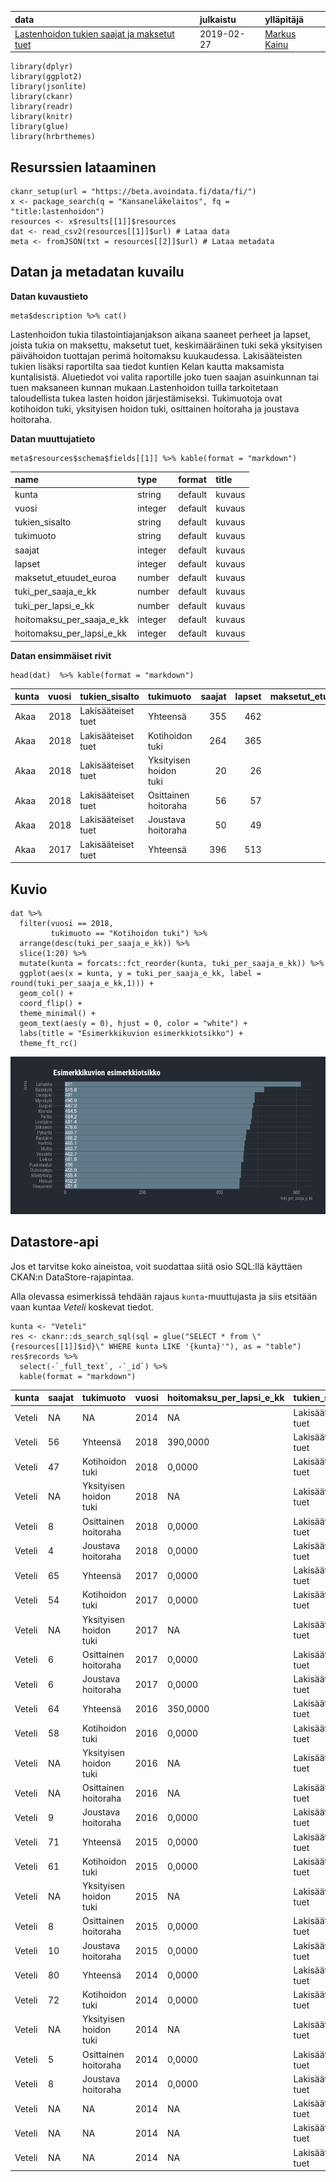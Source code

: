 <table>
<thead>
<tr class="header">
<th style="text-align: left;">data</th>
<th style="text-align: left;">julkaistu</th>
<th style="text-align: left;">ylläpitäjä</th>
</tr>
</thead>
<tbody>
<tr class="odd">
<td style="text-align: left;"><a href='https://beta.avoindata.fi/data/fi/dataset/lastenhoidon-tukien-saajat-ja-maksetut-tuet'>Lastenhoidon tukien saajat ja maksetut tuet</a></td>
<td style="text-align: left;">2019-02-27</td>
<td style="text-align: left;"><a href='mailto:markus.kainu@kela.fi'>Markus Kainu</a></td>
</tr>
</tbody>
</table>

    library(dplyr)
    library(ggplot2)
    library(jsonlite)
    library(ckanr)
    library(readr)
    library(knitr)
    library(glue)
    library(hrbrthemes)

Resurssien lataaminen
---------------------

    ckanr_setup(url = "https://beta.avoindata.fi/data/fi/")
    x <- package_search(q = "Kansaneläkelaitos", fq = "title:lastenhoidon")
    resources <- x$results[[1]]$resources
    dat <- read_csv2(resources[[1]]$url) # Lataa data
    meta <- fromJSON(txt = resources[[2]]$url) # Lataa metadata

Datan ja metadatan kuvailu
--------------------------

**Datan kuvaustieto**

    meta$description %>% cat()

Lastenhoidon tukia tilastointiajanjakson aikana saaneet perheet ja
lapset, joista tukia on maksettu, maksetut tuet, keskimääräinen tuki
sekä yksityisen päivähoidon tuottajan perimä hoitomaksu kuukaudessa.
Lakisääteisten tukien lisäksi raportilta saa tiedot kuntien Kelan kautta
maksamista kuntalisistä. Aluetiedot voi valita raportille joko tuen
saajan asuinkunnan tai tuen maksaneen kunnan mukaan.Lastenhoidon tuilla
tarkoitetaan taloudellista tukea lasten hoidon järjestämiseksi.
Tukimuotoja ovat kotihoidon tuki, yksityisen hoidon tuki, osittainen
hoitoraha ja joustava hoitoraha.

**Datan muuttujatieto**

    meta$resources$schema$fields[[1]] %>% kable(format = "markdown")

<table>
<thead>
<tr class="header">
<th style="text-align: left;">name</th>
<th style="text-align: left;">type</th>
<th style="text-align: left;">format</th>
<th style="text-align: left;">title</th>
</tr>
</thead>
<tbody>
<tr class="odd">
<td style="text-align: left;">kunta</td>
<td style="text-align: left;">string</td>
<td style="text-align: left;">default</td>
<td style="text-align: left;">kuvaus</td>
</tr>
<tr class="even">
<td style="text-align: left;">vuosi</td>
<td style="text-align: left;">integer</td>
<td style="text-align: left;">default</td>
<td style="text-align: left;">kuvaus</td>
</tr>
<tr class="odd">
<td style="text-align: left;">tukien_sisalto</td>
<td style="text-align: left;">string</td>
<td style="text-align: left;">default</td>
<td style="text-align: left;">kuvaus</td>
</tr>
<tr class="even">
<td style="text-align: left;">tukimuoto</td>
<td style="text-align: left;">string</td>
<td style="text-align: left;">default</td>
<td style="text-align: left;">kuvaus</td>
</tr>
<tr class="odd">
<td style="text-align: left;">saajat</td>
<td style="text-align: left;">integer</td>
<td style="text-align: left;">default</td>
<td style="text-align: left;">kuvaus</td>
</tr>
<tr class="even">
<td style="text-align: left;">lapset</td>
<td style="text-align: left;">integer</td>
<td style="text-align: left;">default</td>
<td style="text-align: left;">kuvaus</td>
</tr>
<tr class="odd">
<td style="text-align: left;">maksetut_etuudet_euroa</td>
<td style="text-align: left;">number</td>
<td style="text-align: left;">default</td>
<td style="text-align: left;">kuvaus</td>
</tr>
<tr class="even">
<td style="text-align: left;">tuki_per_saaja_e_kk</td>
<td style="text-align: left;">number</td>
<td style="text-align: left;">default</td>
<td style="text-align: left;">kuvaus</td>
</tr>
<tr class="odd">
<td style="text-align: left;">tuki_per_lapsi_e_kk</td>
<td style="text-align: left;">number</td>
<td style="text-align: left;">default</td>
<td style="text-align: left;">kuvaus</td>
</tr>
<tr class="even">
<td style="text-align: left;">hoitomaksu_per_saaja_e_kk</td>
<td style="text-align: left;">integer</td>
<td style="text-align: left;">default</td>
<td style="text-align: left;">kuvaus</td>
</tr>
<tr class="odd">
<td style="text-align: left;">hoitomaksu_per_lapsi_e_kk</td>
<td style="text-align: left;">integer</td>
<td style="text-align: left;">default</td>
<td style="text-align: left;">kuvaus</td>
</tr>
</tbody>
</table>

**Datan ensimmäiset rivit**

    head(dat)  %>% kable(format = "markdown")

<table>
<colgroup>
<col style="width: 3%" />
<col style="width: 3%" />
<col style="width: 10%" />
<col style="width: 12%" />
<col style="width: 3%" />
<col style="width: 3%" />
<col style="width: 12%" />
<col style="width: 10%" />
<col style="width: 10%" />
<col style="width: 14%" />
<col style="width: 14%" />
</colgroup>
<thead>
<tr class="header">
<th style="text-align: left;">kunta</th>
<th style="text-align: right;">vuosi</th>
<th style="text-align: left;">tukien_sisalto</th>
<th style="text-align: left;">tukimuoto</th>
<th style="text-align: right;">saajat</th>
<th style="text-align: right;">lapset</th>
<th style="text-align: right;">maksetut_etuudet_euroa</th>
<th style="text-align: right;">tuki_per_saaja_e_kk</th>
<th style="text-align: right;">tuki_per_lapsi_e_kk</th>
<th style="text-align: right;">hoitomaksu_per_saaja_e_kk</th>
<th style="text-align: right;">hoitomaksu_per_lapsi_e_kk</th>
</tr>
</thead>
<tbody>
<tr class="odd">
<td style="text-align: left;">Akaa</td>
<td style="text-align: right;">2018</td>
<td style="text-align: left;">Lakisääteiset tuet</td>
<td style="text-align: left;">Yhteensä</td>
<td style="text-align: right;">355</td>
<td style="text-align: right;">462</td>
<td style="text-align: right;">805236.55</td>
<td style="text-align: right;">312.1573</td>
<td style="text-align: right;">251.4208</td>
<td style="text-align: right;">489.5714</td>
<td style="text-align: right;">428.3750</td>
</tr>
<tr class="even">
<td style="text-align: left;">Akaa</td>
<td style="text-align: right;">2018</td>
<td style="text-align: left;">Lakisääteiset tuet</td>
<td style="text-align: left;">Kotihoidon tuki</td>
<td style="text-align: right;">264</td>
<td style="text-align: right;">365</td>
<td style="text-align: right;">686767.42</td>
<td style="text-align: right;">401.0870</td>
<td style="text-align: right;">297.5806</td>
<td style="text-align: right;">0.0000</td>
<td style="text-align: right;">0.0000</td>
</tr>
<tr class="odd">
<td style="text-align: left;">Akaa</td>
<td style="text-align: right;">2018</td>
<td style="text-align: left;">Lakisääteiset tuet</td>
<td style="text-align: left;">Yksityisen hoidon tuki</td>
<td style="text-align: right;">20</td>
<td style="text-align: right;">26</td>
<td style="text-align: right;">31247.01</td>
<td style="text-align: right;">189.7857</td>
<td style="text-align: right;">166.0625</td>
<td style="text-align: right;">489.5714</td>
<td style="text-align: right;">428.3750</td>
</tr>
<tr class="even">
<td style="text-align: left;">Akaa</td>
<td style="text-align: right;">2018</td>
<td style="text-align: left;">Lakisääteiset tuet</td>
<td style="text-align: left;">Osittainen hoitoraha</td>
<td style="text-align: right;">56</td>
<td style="text-align: right;">57</td>
<td style="text-align: right;">33290.33</td>
<td style="text-align: right;">96.9032</td>
<td style="text-align: right;">96.9032</td>
<td style="text-align: right;">0.0000</td>
<td style="text-align: right;">0.0000</td>
</tr>
<tr class="odd">
<td style="text-align: left;">Akaa</td>
<td style="text-align: right;">2018</td>
<td style="text-align: left;">Lakisääteiset tuet</td>
<td style="text-align: left;">Joustava hoitoraha</td>
<td style="text-align: right;">50</td>
<td style="text-align: right;">49</td>
<td style="text-align: right;">53931.79</td>
<td style="text-align: right;">188.9500</td>
<td style="text-align: right;">188.9500</td>
<td style="text-align: right;">0.0000</td>
<td style="text-align: right;">0.0000</td>
</tr>
<tr class="even">
<td style="text-align: left;">Akaa</td>
<td style="text-align: right;">2017</td>
<td style="text-align: left;">Lakisääteiset tuet</td>
<td style="text-align: left;">Yhteensä</td>
<td style="text-align: right;">396</td>
<td style="text-align: right;">513</td>
<td style="text-align: right;">924225.26</td>
<td style="text-align: right;">338.6630</td>
<td style="text-align: right;">258.5643</td>
<td style="text-align: right;">511.0000</td>
<td style="text-align: right;">397.4444</td>
</tr>
</tbody>
</table>

Kuvio
-----

    dat %>% 
      filter(vuosi == 2018,
             tukimuoto == "Kotihoidon tuki") %>% 
      arrange(desc(tuki_per_saaja_e_kk)) %>% 
      slice(1:20) %>% 
      mutate(kunta = forcats::fct_reorder(kunta, tuki_per_saaja_e_kk)) %>% 
      ggplot(aes(x = kunta, y = tuki_per_saaja_e_kk, label = round(tuki_per_saaja_e_kk,1))) + 
      geom_col() + 
      coord_flip() + 
      theme_minimal() +
      geom_text(aes(y = 0), hjust = 0, color = "white") +
      labs(title = "Esimerkkikuvion esimerkkiotsikko") +
      theme_ft_rc()

![](esimerkki_R_files/figure-markdown_strict/kuva1-1.png)

Datastore-api
-------------

Jos et tarvitse koko aineistoa, voit suodattaa siitä osio SQL:llä
käyttäen CKAN:n DataStore-rajapintaa.

Alla olevassa esimerkissä tehdään rajaus `kunta`-muuttujasta ja siis
etsitään vaan kuntaa *Veteli* koskevat tiedot.

    kunta <- "Veteli"
    res <- ckanr::ds_search_sql(sql = glue("SELECT * from \"{resources[[1]]$id}\" WHERE kunta LIKE '{kunta}'"), as = "table")
    res$records %>% 
      select(-`_full_text`, -`_id`) %>% 
      kable(format = "markdown")

<table>
<colgroup>
<col style="width: 3%" />
<col style="width: 3%" />
<col style="width: 12%" />
<col style="width: 3%" />
<col style="width: 14%" />
<col style="width: 10%" />
<col style="width: 14%" />
<col style="width: 10%" />
<col style="width: 10%" />
<col style="width: 12%" />
<col style="width: 3%" />
</colgroup>
<thead>
<tr class="header">
<th style="text-align: left;">kunta</th>
<th style="text-align: left;">saajat</th>
<th style="text-align: left;">tukimuoto</th>
<th style="text-align: left;">vuosi</th>
<th style="text-align: left;">hoitomaksu_per_lapsi_e_kk</th>
<th style="text-align: left;">tukien_sisalto</th>
<th style="text-align: left;">hoitomaksu_per_saaja_e_kk</th>
<th style="text-align: left;">tuki_per_lapsi_e_kk</th>
<th style="text-align: left;">tuki_per_saaja_e_kk</th>
<th style="text-align: left;">maksetut_etuudet_euroa</th>
<th style="text-align: left;">lapset</th>
</tr>
</thead>
<tbody>
<tr class="odd">
<td style="text-align: left;">Veteli</td>
<td style="text-align: left;">NA</td>
<td style="text-align: left;">NA</td>
<td style="text-align: left;">2014</td>
<td style="text-align: left;">NA</td>
<td style="text-align: left;">Lakisääteiset tuet</td>
<td style="text-align: left;">NA</td>
<td style="text-align: left;">NA</td>
<td style="text-align: left;">NA</td>
<td style="text-align: left;">NA</td>
<td style="text-align: left;">NA</td>
</tr>
<tr class="even">
<td style="text-align: left;">Veteli</td>
<td style="text-align: left;">56</td>
<td style="text-align: left;">Yhteensä</td>
<td style="text-align: left;">2018</td>
<td style="text-align: left;">390,0000</td>
<td style="text-align: left;">Lakisääteiset tuet</td>
<td style="text-align: left;">390,0000</td>
<td style="text-align: left;">224,5000</td>
<td style="text-align: left;">374,1667</td>
<td style="text-align: left;">150534,92</td>
<td style="text-align: left;">95</td>
</tr>
<tr class="odd">
<td style="text-align: left;">Veteli</td>
<td style="text-align: left;">47</td>
<td style="text-align: left;">Kotihoidon tuki</td>
<td style="text-align: left;">2018</td>
<td style="text-align: left;">0,0000</td>
<td style="text-align: left;">Lakisääteiset tuet</td>
<td style="text-align: left;">0,0000</td>
<td style="text-align: left;">227,0698</td>
<td style="text-align: left;">443,8182</td>
<td style="text-align: left;">139619,70</td>
<td style="text-align: left;">87</td>
</tr>
<tr class="even">
<td style="text-align: left;">Veteli</td>
<td style="text-align: left;">NA</td>
<td style="text-align: left;">Yksityisen hoidon tuki</td>
<td style="text-align: left;">2018</td>
<td style="text-align: left;">NA</td>
<td style="text-align: left;">Lakisääteiset tuet</td>
<td style="text-align: left;">NA</td>
<td style="text-align: left;">NA</td>
<td style="text-align: left;">NA</td>
<td style="text-align: left;">NA</td>
<td style="text-align: left;">NA</td>
</tr>
<tr class="odd">
<td style="text-align: left;">Veteli</td>
<td style="text-align: left;">8</td>
<td style="text-align: left;">Osittainen hoitoraha</td>
<td style="text-align: left;">2018</td>
<td style="text-align: left;">0,0000</td>
<td style="text-align: left;">Lakisääteiset tuet</td>
<td style="text-align: left;">0,0000</td>
<td style="text-align: left;">121,0000</td>
<td style="text-align: left;">96,8000</td>
<td style="text-align: left;">5274,69</td>
<td style="text-align: left;">7</td>
</tr>
<tr class="even">
<td style="text-align: left;">Veteli</td>
<td style="text-align: left;">4</td>
<td style="text-align: left;">Joustava hoitoraha</td>
<td style="text-align: left;">2018</td>
<td style="text-align: left;">0,0000</td>
<td style="text-align: left;">Lakisääteiset tuet</td>
<td style="text-align: left;">0,0000</td>
<td style="text-align: left;">201,0000</td>
<td style="text-align: left;">201,0000</td>
<td style="text-align: left;">4434,78</td>
<td style="text-align: left;">4</td>
</tr>
<tr class="odd">
<td style="text-align: left;">Veteli</td>
<td style="text-align: left;">65</td>
<td style="text-align: left;">Yhteensä</td>
<td style="text-align: left;">2017</td>
<td style="text-align: left;">0,0000</td>
<td style="text-align: left;">Lakisääteiset tuet</td>
<td style="text-align: left;">0,0000</td>
<td style="text-align: left;">248,9189</td>
<td style="text-align: left;">383,7500</td>
<td style="text-align: left;">155272,37</td>
<td style="text-align: left;">103</td>
</tr>
<tr class="even">
<td style="text-align: left;">Veteli</td>
<td style="text-align: left;">54</td>
<td style="text-align: left;">Kotihoidon tuki</td>
<td style="text-align: left;">2017</td>
<td style="text-align: left;">0,0000</td>
<td style="text-align: left;">Lakisääteiset tuet</td>
<td style="text-align: left;">0,0000</td>
<td style="text-align: left;">262,3529</td>
<td style="text-align: left;">424,7619</td>
<td style="text-align: left;">142743,52</td>
<td style="text-align: left;">93</td>
</tr>
<tr class="odd">
<td style="text-align: left;">Veteli</td>
<td style="text-align: left;">NA</td>
<td style="text-align: left;">Yksityisen hoidon tuki</td>
<td style="text-align: left;">2017</td>
<td style="text-align: left;">NA</td>
<td style="text-align: left;">Lakisääteiset tuet</td>
<td style="text-align: left;">NA</td>
<td style="text-align: left;">NA</td>
<td style="text-align: left;">NA</td>
<td style="text-align: left;">NA</td>
<td style="text-align: left;">NA</td>
</tr>
<tr class="even">
<td style="text-align: left;">Veteli</td>
<td style="text-align: left;">6</td>
<td style="text-align: left;">Osittainen hoitoraha</td>
<td style="text-align: left;">2017</td>
<td style="text-align: left;">0,0000</td>
<td style="text-align: left;">Lakisääteiset tuet</td>
<td style="text-align: left;">0,0000</td>
<td style="text-align: left;">97,0000</td>
<td style="text-align: left;">97,0000</td>
<td style="text-align: left;">4976,03</td>
<td style="text-align: left;">5</td>
</tr>
<tr class="odd">
<td style="text-align: left;">Veteli</td>
<td style="text-align: left;">6</td>
<td style="text-align: left;">Joustava hoitoraha</td>
<td style="text-align: left;">2017</td>
<td style="text-align: left;">0,0000</td>
<td style="text-align: left;">Lakisääteiset tuet</td>
<td style="text-align: left;">0,0000</td>
<td style="text-align: left;">0,0000</td>
<td style="text-align: left;">0,0000</td>
<td style="text-align: left;">4909,89</td>
<td style="text-align: left;">5</td>
</tr>
<tr class="even">
<td style="text-align: left;">Veteli</td>
<td style="text-align: left;">64</td>
<td style="text-align: left;">Yhteensä</td>
<td style="text-align: left;">2016</td>
<td style="text-align: left;">350,0000</td>
<td style="text-align: left;">Lakisääteiset tuet</td>
<td style="text-align: left;">700,0000</td>
<td style="text-align: left;">239,4576</td>
<td style="text-align: left;">381,8378</td>
<td style="text-align: left;">200385,10</td>
<td style="text-align: left;">118</td>
</tr>
<tr class="odd">
<td style="text-align: left;">Veteli</td>
<td style="text-align: left;">58</td>
<td style="text-align: left;">Kotihoidon tuki</td>
<td style="text-align: left;">2016</td>
<td style="text-align: left;">0,0000</td>
<td style="text-align: left;">Lakisääteiset tuet</td>
<td style="text-align: left;">0,0000</td>
<td style="text-align: left;">244,3846</td>
<td style="text-align: left;">409,9355</td>
<td style="text-align: left;">181036,46</td>
<td style="text-align: left;">111</td>
</tr>
<tr class="even">
<td style="text-align: left;">Veteli</td>
<td style="text-align: left;">NA</td>
<td style="text-align: left;">Yksityisen hoidon tuki</td>
<td style="text-align: left;">2016</td>
<td style="text-align: left;">NA</td>
<td style="text-align: left;">Lakisääteiset tuet</td>
<td style="text-align: left;">NA</td>
<td style="text-align: left;">NA</td>
<td style="text-align: left;">NA</td>
<td style="text-align: left;">NA</td>
<td style="text-align: left;">NA</td>
</tr>
<tr class="odd">
<td style="text-align: left;">Veteli</td>
<td style="text-align: left;">NA</td>
<td style="text-align: left;">Osittainen hoitoraha</td>
<td style="text-align: left;">2016</td>
<td style="text-align: left;">NA</td>
<td style="text-align: left;">Lakisääteiset tuet</td>
<td style="text-align: left;">NA</td>
<td style="text-align: left;">NA</td>
<td style="text-align: left;">NA</td>
<td style="text-align: left;">NA</td>
<td style="text-align: left;">NA</td>
</tr>
<tr class="even">
<td style="text-align: left;">Veteli</td>
<td style="text-align: left;">9</td>
<td style="text-align: left;">Joustava hoitoraha</td>
<td style="text-align: left;">2016</td>
<td style="text-align: left;">0,0000</td>
<td style="text-align: left;">Lakisääteiset tuet</td>
<td style="text-align: left;">0,0000</td>
<td style="text-align: left;">182,5000</td>
<td style="text-align: left;">182,5000</td>
<td style="text-align: left;">12402,20</td>
<td style="text-align: left;">10</td>
</tr>
<tr class="odd">
<td style="text-align: left;">Veteli</td>
<td style="text-align: left;">71</td>
<td style="text-align: left;">Yhteensä</td>
<td style="text-align: left;">2015</td>
<td style="text-align: left;">0,0000</td>
<td style="text-align: left;">Lakisääteiset tuet</td>
<td style="text-align: left;">0,0000</td>
<td style="text-align: left;">225,8448</td>
<td style="text-align: left;">374,2571</td>
<td style="text-align: left;">177698,44</td>
<td style="text-align: left;">131</td>
</tr>
<tr class="even">
<td style="text-align: left;">Veteli</td>
<td style="text-align: left;">61</td>
<td style="text-align: left;">Kotihoidon tuki</td>
<td style="text-align: left;">2015</td>
<td style="text-align: left;">0,0000</td>
<td style="text-align: left;">Lakisääteiset tuet</td>
<td style="text-align: left;">0,0000</td>
<td style="text-align: left;">230,2600</td>
<td style="text-align: left;">411,1786</td>
<td style="text-align: left;">159095,34</td>
<td style="text-align: left;">121</td>
</tr>
<tr class="odd">
<td style="text-align: left;">Veteli</td>
<td style="text-align: left;">NA</td>
<td style="text-align: left;">Yksityisen hoidon tuki</td>
<td style="text-align: left;">2015</td>
<td style="text-align: left;">NA</td>
<td style="text-align: left;">Lakisääteiset tuet</td>
<td style="text-align: left;">NA</td>
<td style="text-align: left;">NA</td>
<td style="text-align: left;">NA</td>
<td style="text-align: left;">NA</td>
<td style="text-align: left;">NA</td>
</tr>
<tr class="even">
<td style="text-align: left;">Veteli</td>
<td style="text-align: left;">8</td>
<td style="text-align: left;">Osittainen hoitoraha</td>
<td style="text-align: left;">2015</td>
<td style="text-align: left;">0,0000</td>
<td style="text-align: left;">Lakisääteiset tuet</td>
<td style="text-align: left;">0,0000</td>
<td style="text-align: left;">98,0000</td>
<td style="text-align: left;">98,0000</td>
<td style="text-align: left;">2944,66</td>
<td style="text-align: left;">7</td>
</tr>
<tr class="odd">
<td style="text-align: left;">Veteli</td>
<td style="text-align: left;">10</td>
<td style="text-align: left;">Joustava hoitoraha</td>
<td style="text-align: left;">2015</td>
<td style="text-align: left;">0,0000</td>
<td style="text-align: left;">Lakisääteiset tuet</td>
<td style="text-align: left;">0,0000</td>
<td style="text-align: left;">189,8333</td>
<td style="text-align: left;">189,8333</td>
<td style="text-align: left;">11473,32</td>
<td style="text-align: left;">9</td>
</tr>
<tr class="even">
<td style="text-align: left;">Veteli</td>
<td style="text-align: left;">80</td>
<td style="text-align: left;">Yhteensä</td>
<td style="text-align: left;">2014</td>
<td style="text-align: left;">0,0000</td>
<td style="text-align: left;">Lakisääteiset tuet</td>
<td style="text-align: left;">0,0000</td>
<td style="text-align: left;">231,5714</td>
<td style="text-align: left;">385,9524</td>
<td style="text-align: left;">215483,56</td>
<td style="text-align: left;">139</td>
</tr>
<tr class="odd">
<td style="text-align: left;">Veteli</td>
<td style="text-align: left;">72</td>
<td style="text-align: left;">Kotihoidon tuki</td>
<td style="text-align: left;">2014</td>
<td style="text-align: left;">0,0000</td>
<td style="text-align: left;">Lakisääteiset tuet</td>
<td style="text-align: left;">0,0000</td>
<td style="text-align: left;">233,6563</td>
<td style="text-align: left;">404,1622</td>
<td style="text-align: left;">204291,25</td>
<td style="text-align: left;">131</td>
</tr>
<tr class="even">
<td style="text-align: left;">Veteli</td>
<td style="text-align: left;">NA</td>
<td style="text-align: left;">Yksityisen hoidon tuki</td>
<td style="text-align: left;">2014</td>
<td style="text-align: left;">NA</td>
<td style="text-align: left;">Lakisääteiset tuet</td>
<td style="text-align: left;">NA</td>
<td style="text-align: left;">NA</td>
<td style="text-align: left;">NA</td>
<td style="text-align: left;">NA</td>
<td style="text-align: left;">NA</td>
</tr>
<tr class="odd">
<td style="text-align: left;">Veteli</td>
<td style="text-align: left;">5</td>
<td style="text-align: left;">Osittainen hoitoraha</td>
<td style="text-align: left;">2014</td>
<td style="text-align: left;">0,0000</td>
<td style="text-align: left;">Lakisääteiset tuet</td>
<td style="text-align: left;">0,0000</td>
<td style="text-align: left;">98,0000</td>
<td style="text-align: left;">98,0000</td>
<td style="text-align: left;">2512,07</td>
<td style="text-align: left;">5</td>
</tr>
<tr class="even">
<td style="text-align: left;">Veteli</td>
<td style="text-align: left;">8</td>
<td style="text-align: left;">Joustava hoitoraha</td>
<td style="text-align: left;">2014</td>
<td style="text-align: left;">0,0000</td>
<td style="text-align: left;">Lakisääteiset tuet</td>
<td style="text-align: left;">0,0000</td>
<td style="text-align: left;">202,5000</td>
<td style="text-align: left;">202,5000</td>
<td style="text-align: left;">6554,89</td>
<td style="text-align: left;">8</td>
</tr>
<tr class="odd">
<td style="text-align: left;">Veteli</td>
<td style="text-align: left;">NA</td>
<td style="text-align: left;">NA</td>
<td style="text-align: left;">2014</td>
<td style="text-align: left;">NA</td>
<td style="text-align: left;">Lakisääteiset tuet</td>
<td style="text-align: left;">NA</td>
<td style="text-align: left;">NA</td>
<td style="text-align: left;">NA</td>
<td style="text-align: left;">NA</td>
<td style="text-align: left;">NA</td>
</tr>
<tr class="even">
<td style="text-align: left;">Veteli</td>
<td style="text-align: left;">NA</td>
<td style="text-align: left;">NA</td>
<td style="text-align: left;">2014</td>
<td style="text-align: left;">NA</td>
<td style="text-align: left;">Lakisääteiset tuet</td>
<td style="text-align: left;">NA</td>
<td style="text-align: left;">NA</td>
<td style="text-align: left;">NA</td>
<td style="text-align: left;">NA</td>
<td style="text-align: left;">NA</td>
</tr>
<tr class="odd">
<td style="text-align: left;">Veteli</td>
<td style="text-align: left;">NA</td>
<td style="text-align: left;">NA</td>
<td style="text-align: left;">2014</td>
<td style="text-align: left;">NA</td>
<td style="text-align: left;">Lakisääteiset tuet</td>
<td style="text-align: left;">NA</td>
<td style="text-align: left;">NA</td>
<td style="text-align: left;">NA</td>
<td style="text-align: left;">NA</td>
<td style="text-align: left;">NA</td>
</tr>
</tbody>
</table>
